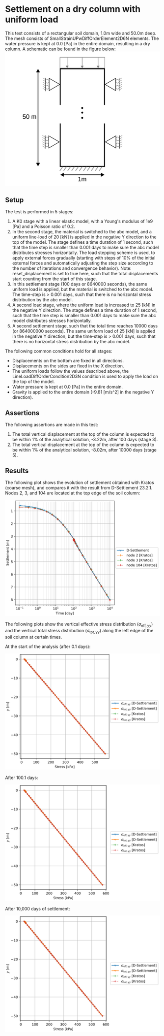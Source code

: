 # Settlement on a dry column with uniform load
This test consists of a rectangular soil domain, 1.0m wide and 50.0m deep. The mesh consists of SmallStrainUPwDiffOrderElement2D6N elements. The water pressure is kept at 0.0 [Pa] in the entire domain, resulting in a dry column. A schematic can be found in the figure below:
![Schematic](Schematic.svg)

## Setup

The test is performed in 5 stages:
1. A K0 stage with a linear elastic model, with a Young's modulus of 1e9 [Pa] and a Poisson ratio of 0.2.
2. In the second stage, the material is switched to the abc model, and a uniform line-load of 20 [kN] is applied in the negative Y direction to the top of the model. The stage defines a time duration of 1 second, such that the time step is smaller than 0.001 days to make sure the abc model distributes stresses horizontally. The load stepping scheme is used, to apply external forces gradually (starting with steps of 10% of the initial external forces and automatically adjusting the step size according to the number of iterations and convergence behavior). Note: reset_displacement is set to true here, such that the total displacements start counting from the start of this stage.
3. In this settlement stage (100 days or 8640000 seconds), the same uniform load is applied, but the material is switched to the abc model. The time-step is > 0.001 days, such that there is no horizontal stress distribution by the abc model. 
4. A second load stage, where the uniform load is increased to 25 [kN] in the negative Y direction. The stage defines a time duration of 1 second, such that the time step is smaller than 0.001 days to make sure the abc model distributes stresses horizontally.
5. A second settlement stage, such that the total time reaches 10000 days (or 864000000 seconds). The same uniform load of 25 [kN] is applied in the negative Y direction, but the time-step is > 0.001 days, such that there is no horizontal stress distribution by the abc model.

The following common conditions hold for all stages:
  - Displacements on the bottom are fixed in all directions.
  - Displacements on the sides are fixed in the X direction.
  - The uniform loads follow the values described above, the LineLoadDiffOrderCondition2D3N condition is used to apply the load on the top of the model.
  - Water pressure is kept at 0.0 [Pa] in the entire domain.
  - Gravity is applied to the entire domain (-9.81 [m/s^2] in the negative Y direction).

## Assertions
The following assertions are made in this test:
1. The total vertical displacement at the top of the column is expected to be within 1% of the analytical solution, -3.22m, after 100 days (stage 3).
2. The total vertical displacement at the top of the column is expected to be within 1% of the analytical solution, -8.02m, after 10000 days (stage 5).

## Results

The following plot shows the evolution of settlement obtained with Kratos (coarse mesh), and compares it with the result from D-Settlement 23.2.1.  Nodes 2, 3, and 104 are located at the top edge of the soil column:

![Settlement](coarse_mesh/test_case_1_settlement_plot.svg)

The following plots show the vertical effective stress distribution ($`\sigma_{\mathrm{eff, yy}}`$) and the vertical total stress distribution ($`\sigma_{\mathrm{tot, yy}}`$) along the left edge of the soil column at certain times.

At the start of the analysis (after 0.1 days):

![Stress plot after 0.1 days](coarse_mesh/test_case_1_stress_plot_after_0.1_days.svg)

After 100.1 days:

![Stress plot after 100.1 days](coarse_mesh/test_case_1_stress_plot_after_100.1_days.svg)

After 10,000 days of settlement:

![Stress plot after 10000 days](coarse_mesh/test_case_1_stress_plot_after_10000_days.svg)
